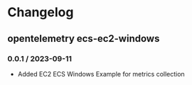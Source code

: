 # Changelog

## opentelemetry ecs-ec2-windows
<!-- To add a new entry write: -->
<!-- ### version / full date -->
<!-- * [Update/Bug fix] message that describes the changes that you apply -->

### 0.0.1 / 2023-09-11
* Added EC2 ECS Windows Example for metrics collection